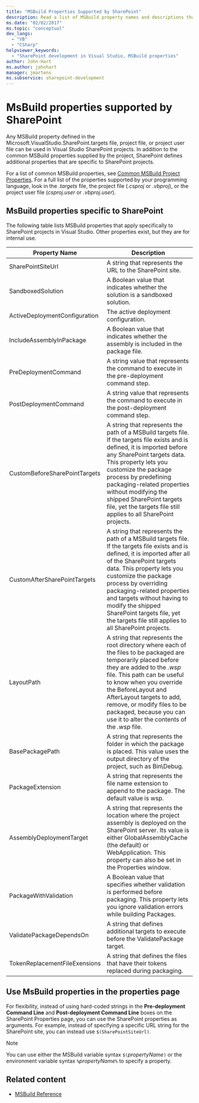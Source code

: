 ```yaml
---
title: "MSBuild Properties Supported by SharePoint"
description: Read a list of MSBuild property names and descriptions that are supported by and are specific to SharePoint.
ms.date: "02/02/2017"
ms.topic: "conceptual"
dev_langs:
  - "VB"
  - "CSharp"
helpviewer_keywords:
  - "SharePoint development in Visual Studio, MSBuild properties"
author: John-Hart
ms.author: johnhart
manager: jmartens
ms.subservice: sharepoint-development
---
```

# MsBuild properties supported by SharePoint

  Any MSBuild property defined in the Microsoft.VisualStudio.SharePoint.targets file, project file, or project user file can be used in Visual Studio SharePoint projects. In addition to the common MSBuild properties supplied by the project, SharePoint defines additional properties that are specific to SharePoint projects.

 For a list of common MSBuild properties, see [Common MSBuild Project Properties](/previous-versions/dotnet/netframework-4.0/bb629394(v=vs.100)). For a full list of the properties supported by your programming language, look in the *.targets* file, the project file (*.csproj* or *.vbproj*), or the project user file (*csproj.user* or *.vbproj.user*).

## MsBuild properties specific to SharePoint
 The following table lists MSBuild properties that apply specifically to SharePoint projects in Visual Studio. Other properties exist, but they are for internal use.

|Property Name|Description|
|-------------------|-----------------|
|SharePointSiteUrl|A string that represents the URL to the SharePoint site.|
|SandboxedSolution|A Boolean value that indicates whether the solution is a sandboxed solution.|
|ActiveDeploymentConfiguration|The active deployment configuration.|
|IncludeAssemblyInPackage|A Boolean value that indicates whether the assembly is included in the package file.|
|PreDeploymentCommand|A string value that represents the command to execute in the pre-deployment command step.|
|PostDeploymentCommand|A string value that represents the command to execute in the post-deployment command step.|
|CustomBeforeSharePointTargets|A string that represents the path of a MSBuild targets file. If the targets file exists and is defined, it is imported before any SharePoint targets data. This property lets you customize the package process by predefining packaging-related properties without modifying the shipped SharePoint targets file, yet the targets file still applies to all SharePoint projects.|
|CustomAfterSharePointTargets|A string that represents the path of a MSBuild targets file. If the targets file exists and is defined, it is imported after all of the SharePoint targets data. This property lets you customize the package process by overriding packaging-related properties and targets without having to modify the shipped SharePoint targets file, yet the targets file still applies to all SharePoint projects.|
|LayoutPath|A string that represents the root directory where each of the files to be packaged are temporarily placed before they are added to the *.wsp* file. This path can be useful to know when you override the BeforeLayout and AfterLayout targets to add, remove, or modify files to be packaged, because you can use it to alter the contents of the *.wsp* file.|
|BasePackagePath|A string that represents the folder in which the package is placed. This value uses the output directory of the project, such as Bin\Debug.|
|PackageExtension|A string that represents the file name extension to append to the package. The default value is wsp.|
|AssemblyDeploymentTarget|A string that represents the location where the project assembly is deployed on the SharePoint server. Its value is either GlobalAssemblyCache (the default) or WebApplication. This property can also be set in the Properties window.|
|PackageWithValidation|A Boolean value that specifies whether validation is performed before packaging. This property lets you ignore validation errors while building Packages.|
|ValidatePackageDependsOn|A string that defines additional targets to execute before the ValidatePackage target.|
|TokenReplacementFileExensions|A string that defines the files that have their tokens replaced during packaging.|

## Use MsBuild properties in the properties page
 For flexibility, instead of using hard-coded strings in the **Pre-deployment Command Line** and **Post-deployment Command Line** boxes on the SharePoint Properties page, you can use the SharePoint properties as arguments. For example, instead of specifying a specific URL string for the SharePoint site, you can instead use `$(SharePointSiteUrl)`.

> [!NOTE]
> You can use either the MSBuild variable syntax `$(`*propertyName*`)` or the environment variable syntax `%`*propertyName*`%` to specify a property.

## Related content

- [MSBuild Reference](../msbuild/msbuild-reference.md)